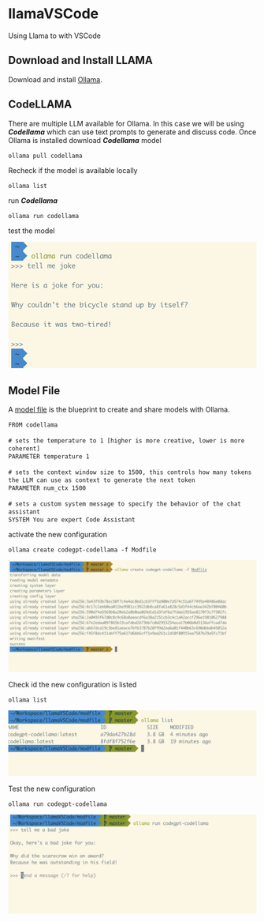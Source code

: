 # llamaVSCode
Using Llama to with VSCode

## Download and Install LLAMA

Download and install [Ollama](https://ollama.com/download). 

## CodeLLAMA

There are multiple LLM available for Ollama. In this case we will be using __*Codellama*__ which can use text prompts to generate and discuss code. Once Ollama is installed download  __*Codellama*__ model
```
ollama pull codellama
```

Recheck if the model is available locally

```
ollama list
```

run __*Codellama*__

```
ollama run codellama
```

test the model 

![run](figs/run.png)

## Model File

A [model file](https://github.com/ollama/ollama/blob/main/docs/modelfile.md) is the blueprint to create and share models with Ollama.

```
FROM codellama

# sets the temperature to 1 [higher is more creative, lower is more coherent]
PARAMETER temperature 1

# sets the context window size to 1500, this controls how many tokens the LLM can use as context to generate the next token
PARAMETER num_ctx 1500

# sets a custom system message to specify the behavior of the chat assistant
SYSTEM You are expert Code Assistant
```

activate the new configuration

```
ollama create codegpt-codellama -f Modfile 
```

![run](figs/modfile.png)

Check id the new configuration is listed

```
ollama list
```

![run](figs/list.png)

Test the new configuration

```
ollama run codegpt-codellama
```

![run](figs/test.png)
